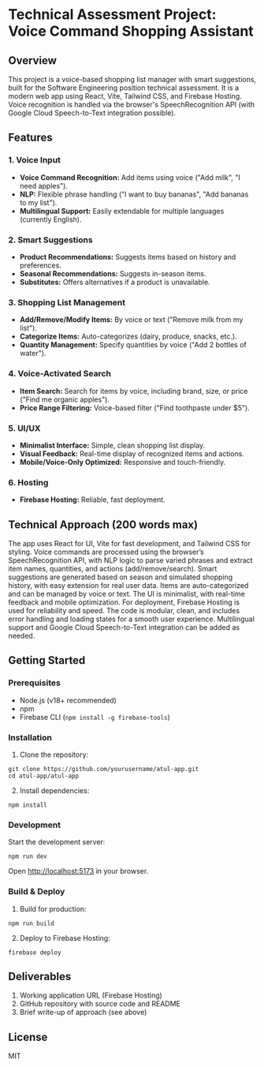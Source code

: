 
# Technical Assessment Project: Voice Command Shopping Assistant

## Overview
This project is a voice-based shopping list manager with smart suggestions, built for the Software Engineering position technical assessment. It is a modern web app using React, Vite, Tailwind CSS, and Firebase Hosting. Voice recognition is handled via the browser's SpeechRecognition API (with Google Cloud Speech-to-Text integration possible).

## Features
### 1. Voice Input
- **Voice Command Recognition:** Add items using voice ("Add milk", "I need apples").
- **NLP:** Flexible phrase handling ("I want to buy bananas", "Add bananas to my list").
- **Multilingual Support:** Easily extendable for multiple languages (currently English).

### 2. Smart Suggestions
- **Product Recommendations:** Suggests items based on history and preferences.
- **Seasonal Recommendations:** Suggests in-season items.
- **Substitutes:** Offers alternatives if a product is unavailable.

### 3. Shopping List Management
- **Add/Remove/Modify Items:** By voice or text ("Remove milk from my list").
- **Categorize Items:** Auto-categorizes (dairy, produce, snacks, etc.).
- **Quantity Management:** Specify quantities by voice ("Add 2 bottles of water").

### 4. Voice-Activated Search
- **Item Search:** Search for items by voice, including brand, size, or price ("Find me organic apples").
- **Price Range Filtering:** Voice-based filter ("Find toothpaste under $5").

### 5. UI/UX
- **Minimalist Interface:** Simple, clean shopping list display.
- **Visual Feedback:** Real-time display of recognized items and actions.
- **Mobile/Voice-Only Optimized:** Responsive and touch-friendly.

### 6. Hosting
- **Firebase Hosting:** Reliable, fast deployment.

## Technical Approach (200 words max)
The app uses React for UI, Vite for fast development, and Tailwind CSS for styling. Voice commands are processed using the browser’s SpeechRecognition API, with NLP logic to parse varied phrases and extract item names, quantities, and actions (add/remove/search). Smart suggestions are generated based on season and simulated shopping history, with easy extension for real user data. Items are auto-categorized and can be managed by voice or text. The UI is minimalist, with real-time feedback and mobile optimization. For deployment, Firebase Hosting is used for reliability and speed. The code is modular, clean, and includes error handling and loading states for a smooth user experience. Multilingual support and Google Cloud Speech-to-Text integration can be added as needed.

## Getting Started
### Prerequisites
- Node.js (v18+ recommended)
- npm
- Firebase CLI (`npm install -g firebase-tools`)

### Installation
1. Clone the repository:
  ```
  git clone https://github.com/yourusername/atul-app.git
  cd atul-app/atul-app
  ```
2. Install dependencies:
  ```
  npm install
  ```

### Development
Start the development server:
```
npm run dev
```
Open [http://localhost:5173](http://localhost:5173) in your browser.

### Build & Deploy
1. Build for production:
  ```
  npm run build
  ```
2. Deploy to Firebase Hosting:
  ```
  firebase deploy
  ```

## Deliverables
1. Working application URL (Firebase Hosting)
2. GitHub repository with source code and README
3. Brief write-up of approach (see above)

## License
MIT
